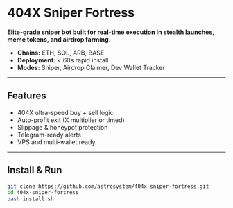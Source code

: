 # 404X Sniper Fortress

**Elite-grade sniper bot built for real-time execution in stealth launches, meme tokens, and airdrop farming.**

- **Chains:** ETH, SOL, ARB, BASE
- **Deployment:** < 60s rapid install
- **Modes:** Sniper, Airdrop Claimer, Dev Wallet Tracker

---

## Features

- 404X ultra-speed buy + sell logic
- Auto-profit exit (X multiplier or timed)
- Slippage & honeypot protection
- Telegram-ready alerts
- VPS and multi-wallet ready

---

## Install & Run

```bash
git clone https://github.com/astrosystem/404x-sniper-fortress.git
cd 404x-sniper-fortress
bash install.sh
